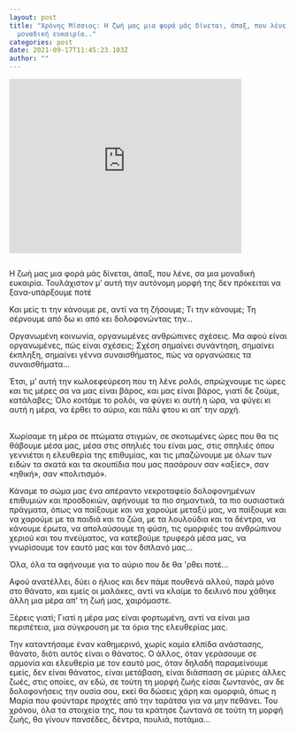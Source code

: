 ```yaml
---
layout: post
title: "Χρόνης Μίσσιος: Η ζωή μας μια φορά μάς δίνεται, άπαξ, που λένε, σα μια
  μοναδική ευκαιρία.."
categories: post
date: 2021-09-17T11:45:23.103Z
author: ""
---
```

<div class="video-responsive">
            <iframe width="420" height="315" frameborder="0" allowfullscreen style="margin-bottom: 1em;"
                src="https://www.youtube.com/embed/TV1PVjwX9ZU">
            </iframe>
</div>

<!--StartFragment-->

Η ζωή μας μια φορά μάς δίνεται, άπαξ, που λένε, σα μια μοναδική ευκαιρία. Τουλάχιστον μ’ αυτή την αυτόνομη μορφή της δεν πρόκειται να ξανα-υπάρξουμε ποτέ



Και μείς τι την κάνουμε ρε, αντί να τη ζήσουμε; Τι την κάνουμε; Τη σέρνουμε από δω κι από κει δολοφονώντας την…



Οργανωμένη κοινωνία, οργανωμένες ανθρώπινες σχέσεις. Μα αφού είναι οργανωμένες, πώς είναι σχέσεις; Σχέση σημαίνει συνάντηση, σημαίνει έκπληξη, σημαίνει γέννα συναισθήματος, πώς να οργανώσεις τα συναισθήματα...



Έτσι, μ’ αυτή την κωλοεφεύρεση που τη λένε ρολόι, σπρώχνουμε τις ώρες και τις μέρες σα να μας είναι βάρος, και μας είναι βάρος, γιατί δε ζούμε, κατάλαβες; Όλο κοιτάμε το ρολόι, να φύγει κι αυτή η ώρα, να φύγει κι αυτή η μέρα, να έρθει το αύριο, και πάλι φτου κι απ’ την αρχή.

\
Χωρίσαμε τη μέρα σε πτώματα στιγμών, σε σκοτωμένες ώρες που θα τις θάβουμε μέσα μας, μέσα στις σπηλιές του είναι μας, στις σπηλιές όπου γεννιέται η ελευθερία της επιθυμίας, και τις μπαζώνουμε με όλων των ειδών τα σκατά και τα σκουπίδια που μας πασάρουν σαν «αξίες», σαν «ηθική», σαν «πολιτισμό».



Κάναμε το σώμα μας ένα απέραντο νεκροταφείο δολοφονημένων επιθυμιών και προσδοκιών, αφήνουμε τα πιο σημαντικά, τα πιο ουσιαστικά πράγματα, όπως να παίξουμε και να χαρούμε μεταξύ μας, να παίξουμε και να χαρούμε με τα παιδιά και τα ζώα, με τα λουλούδια και τα δέντρα, να κάνουμε έρωτα, να απολαύσουμε τη φύση, τις ομορφιές του ανθρώπινου χεριού και του πνεύματος, να κατεβούμε τρυφερά μέσα μας, να γνωρίσουμε τον εαυτό μας και τον διπλανό μας...



Όλα, όλα τα αφήνουμε για το αύριο που δε θα 'ρθει ποτέ...



Αφού ανατέλλει, δύει ο ήλιος και δεν πάμε πουθενά αλλού, παρά μόνο στο θάνατο, και εμείς οι μαλάκες, αντί να κλαίμε το δειλινό που χάθηκε άλλη μια μέρα απ’ τη ζωή μας, χαιρόμαστε.



Ξέρεις γιατί; Γιατί η μέρα μας είναι φορτωμένη, αντί να είναι μια περιπέτεια, μια σύγκρουση με τα όρια της ελευθερίας μας.



Την καταντήσαμε έναν καθημερινό, χωρίς καμία ελπίδα ανάστασης, θάνατο, διότι αυτός είναι ο θάνατος. Ο άλλος, όταν γεράσουμε σε αρμονία και ελευθερία με τον εαυτό μας, όταν δηλαδή παραμείνουμε εμείς, δεν είναι θάνατος, είναι μετάβαση, είναι διάσπαση σε μύριες άλλες ζωές, στις οποίες, αν εδώ, σε τούτη τη μορφή ζωής είσαι ζωντανός, αν δε δολοφονήσεις την ουσία σου, εκεί θα δώσεις χάρη και ομορφιά, όπως η Μαρία που φούνταρε προχτές από την ταράτσα για να μην πεθάνει. Του χρόνου, όλα τα στοιχεία της, που τα κράτησε ζωντανά σε τούτη τη μορφή ζωής, θα γίνουν πανσέδες, δέντρα, πουλιά, ποτάμια…



<!--EndFragment-->